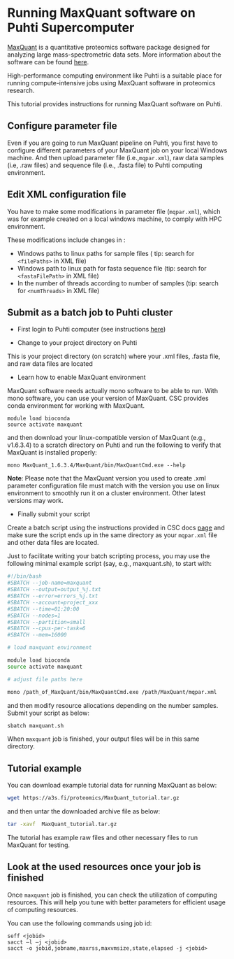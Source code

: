 
# Running MaxQuant software on Puhti Supercomputer

[MaxQuant](https://maxquant.org/) is a quantitative proteomics software package designed for analyzing large mass-spectrometric data sets. More information about the software can be found [here](http://coxdocs.org/doku.php?id=maxquant:start).

High-performance computing environment like Puhti is a suitable place for running compute-intensive jobs using MaxQuant software in proteomics research. 

This tutorial provides instructions for running MaxQuant software on Puhti.

## Configure parameter file

Even if you are going to run  MaxQuant pipeline on Puhti, you first have to configure different parameters of your MaxQuant job on your local Windows machine. And then upload parameter file (i.e.,`mqpar.xml`), raw data samples (i.e, .raw files) and sequence file (i.e., .fasta file) to Puhti computing environment.

## Edit XML configuration file

You have to make some modifications in parameter file (`mqpar.xml`), which was for example created on a local windows machine, to comply with HPC environment.

These modifications include changes in :
  - Windows paths to linux paths for sample files ( tip: search for `<filePaths>` in XML file) 
  - Windows path to linux path for fasta sequence file  (tip: search for `<fastaFilePath>` in XML file)
  - In the number of threads according to number of samples (tip: search for  `<numThreads>` in XML file)

## Submit as a batch job to Puhti cluster

- First login to Puhti computer (see instructions [here](https://docs.csc.fi/computing/connecting/))

- Change to your project directory on Puhti

 This is your project directory (on scratch) where your .xml files, .fasta file, and raw data files are located

- Learn how to enable MaxQuant environment 

MaxQuant software needs actually mono software to be able to run. With mono software, you can use your version of MaxQuant. CSC provides conda environment for working with MaxQuant.

```
module load bioconda
source activate maxquant
```
and then download your linux-compatible version of MaxQuant (e.g., v1.6.3.4) to a scratch directory on Puhti and run the following to verify that MaxQuant is installed properly:

```
mono MaxQuant_1.6.3.4/MaxQuant/bin/MaxQuantCmd.exe --help
```

**Note**: Please note that the MaxQuant version you used to create .xml parameter configuration file must match with the version you use on linux environment to smoothly run it on a cluster environment. Other latest versions may work.


 - Finally submit your script

Create a batch script using the instructions provided in CSC docs [page](https://docs.csc.fi/computing/running/creating-job-scripts-puhti/) and make sure the script ends up in the same directory as your `mqpar.xml` file and other data files are located.

Just to facilitate writing your batch scripting process, you may use the following  minimal example script (say, e.g., maxquant.sh), to start with: 

```bash
#!/bin/bash
#SBATCH --job-name=maxquant
#SBATCH --output=output_%j.txt
#SBATCH --error=errors_%j.txt
#SBATCH --account=project_xxx
#SBATCH --time=01:20:00
#SBATCH --nodes=1
#SBATCH --partition=small
#SBATCH --cpus-per-task=6
#SBATCH --mem=16000

# load maxquant environment

module load bioconda
source activate maxquant

# adjust file paths here

mono /path_of_MaxQuant/bin/MaxQuantCmd.exe /path/MaxQuant/mqpar.xml

```
and then modify resource allocations depending on the number samples. Submit your script as below:

```bash
sbatch maxquant.sh
```

When `maxquant` job is finished, your output files will be in this same directory.

## Tutorial example

You can download example tutorial data for running MaxQuant as below:

```bash
wget https://a3s.fi/proteomics/MaxQuant_tutorial.tar.gz
```
and then untar the downloaded archive file as below:
```bash
tar -xavf  MaxQuant_tutorial.tar.gz
```

The tutorial has example raw files and other necessary files to run MaxQuant for testing.


## Look at the used resources once your job is finished

Once `maxquant` job is finished, you can check the utilization of computing resources. This will help you tune with better parameters for efficient usage of computing resources.

You can use the following commands using job id:
```
seff <jobid>
sacct –l –j <jobid>
sacct -o jobid,jobname,maxrss,maxvmsize,state,elapsed -j <jobid>

```
